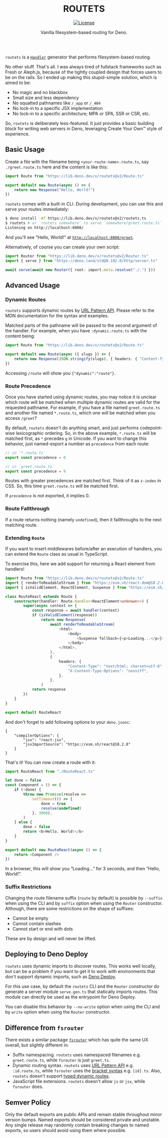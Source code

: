 <div align="center"><br><br>

# ROUTETS

[![License](https://img.shields.io/github/license/yuhr/routets?color=%231e2327)](LICENSE)

Vanilla filesystem-based routing for Deno.

<br><br></div>

`routets` is a [`Handler`](https://deno.land/std@0.192.0/http/server.ts?s=Handler) generator that performs filesystem-based routing.

No other stuff. That's all. I was always tired of fullstack frameworks such as Fresh or Aleph.js, because of the tightly coupled design that forces users to be on the rails. So I ended up making this stupid-simple solution, which is aimed to be:

- No magic and no blackbox
- Small size and less dependency
- No squatted pathnames like `/_app` or `/_404`
- No lock-in to a specific JSX implementation
- No lock-in to a specific architecture; MPA or SPA, SSR or CSR, etc.

So, `routets` is deliberately less-featured. It just provides a basic building block for writing web servers in Deno, leveraging Create Your Own™ style of experience.

## Basic Usage

Create a file with the filename being `<your-route-name>.route.ts`, say `./greet.route.ts` here and the content is like this:

```typescript
import Route from "https://lib.deno.dev/x/routets@v2/Route.ts"

export default new Route(async () => {
	return new Response("Hello, World!")
})
```

`routets` comes with a built-in CLI. During development, you can use this and serve your routes immediately:

```sh
$ deno install -Af https://lib.deno.dev/x/routets@v2/routets.ts
$ routets # or `routets somewhere` to serve `somewhere/greet.route.ts` at `/greet`
Listening on http://localhost:8000/
```

And you'll see “Hello, World!” at [`http://localhost:8000/greet`](http://localhost:8000/greet).

Alternatively, of course you can create your own script:

```typescript
import Router from "https://lib.deno.dev/x/routets@v2/Router.ts"
import { serve } from "https://deno.land/std@0.192.0/http/server.ts"

await serve(await new Router({ root: import.meta.resolve("./.") }))
```

## Advanced Usage

### Dynamic Routes

`routets` supports dynamic routes by [URL Pattern API](https://developer.mozilla.org/en-US/docs/Web/API/URL_Pattern_API). Please refer to the MDN documentation for the syntax and examples.

Matched parts of the pathname will be passed to the second argument of the handler. For example, when you have `:dynamic.route.ts` with the content being:

```typescript
import Route from "https://lib.deno.dev/x/routets@v2/Route.ts"

export default new Route(async ({ slugs }) => {
	return new Response(JSON.stringify(slugs), { headers: { "Content-Type": "application/json" } })
})
```

Accessing `/route` will show you `{"dynamic":"route"}`.

### Route Precedence

Once you have started using dynamic routes, you may notice it is unclear which route will be matched when multiple dynamic routes are valid for the requested pathname. For example, if you have a file named `greet.route.ts` and another file named `*.route.ts`, which one will be matched when you access `/greet`?

By default, `routets` doesn't do anything smart, and just performs codepoint-wise lexicographic ordering. So, in the above example, `*.route.ts` will be matched first, as `*` precedes `g` in Unicode. If you want to change this behavior, just named-export a number as `precedence` from each route:

```typescript
// in `*.route.ts`
export const precedence = 0
```

```typescript
// in `greet.route.ts`
export const precedence = 9
```

Routes with greater precedences are matched first. Think of it as `z-index` in CSS. So, this time `greet.route.ts` will be matched first.

If `precedence` is not exported, it implies 0.

### Route Fallthrough

If a route returns nothing (namely `undefined`), then it fallthroughs to the next matching route.

### Extending `Route`

If you want to insert middlewares before/after an execution of handlers, you can extend the `Route` class as usual in TypeScript.

To exercise this, here we add support for returning a React element from handlers!

```typescript
import Route from "https://lib.deno.dev/x/routets@v2/Route.ts"
import { renderToReadableStream } from "https://esm.sh/react-dom@18.2.0/server"
import { isValidElement, ReactElement, Suspense } from "https://esm.sh/react@18.2.0"

class RouteReact extends Route {
	constructor(handler: Route.Handler<ReactElement<unknown>>) {
		super(async context => {
			const response = await handler(context)
			if (isValidElement(response))
				return new Response(
					await renderToReadableStream(
						<html>
							<body>
								<Suspense fallback={<p>Loading...</p>}>{response}</Suspense>
							</body>
						</html>,
					),
					{
						headers: {
							"Content-Type": "text/html; charset=utf-8",
							"X-Content-Type-Options": "nosniff",
						},
					},
				)
			return response
		})
	}
}

export default RouteReact
```

And don't forget to add following options to your `deno.jsonc`:

```jsonc
{
	"compilerOptions": {
		"jsx": "react-jsx",
		"jsxImportSource": "https://esm.sh/react@18.2.0"
	}
}
```

That's it! You can now create a route with it:

```typescript
import RouteReact from "./RouteReact.ts"

let done = false
const Component = () => {
	if (!done) {
		throw new Promise(resolve =>
			setTimeout(() => {
				done = true
				resolve(undefined)
			}, 3000),
		)
	} else {
		done = false
		return <b>Hello, World!</b>
	}
}

export default new RouteReact(async () => {
	return <Component />
})
```

In a browser, this will show you “Loading…” for 3 seconds, and then “Hello, World!”.

### Suffix Restrictions

Changing the route filename suffix (`route` by default) is possible by `--suffix` when using the CLI and by `suffix` option when using the `Router` constructor. Although, there are some restrictions on the shape of suffixes:

- Cannot be empty
- Cannot contain slashes
- Cannot start or end with dots

These are by design and will never be lifted.

## Deploying to Deno Deploy

`routets` uses dynamic imports to discover routes. This works well locally, but can be a problem if you want to get it to work with environments that don't support dynamic imports, such as [Deno Deploy](https://github.com/denoland/deploy_feedback/issues/1).

For this use case, by default the `routets` CLI and the `Router` constructor do generate a server module `serve.gen.ts` that statically imports routes. This module can directly be used as the entrypoint for Deno Deploy.

You can disable this behavior by `--no-write` option when using the CLI and by `write` option when using the `Router` constructor.

## Difference from `fsrouter`

There exists a similar package [`fsrouter`](https://deno.land/x/fsrouter) which has quite the same UX overall, but slightly different in:

- Suffix namespacing. `routets` uses namespaced filenames e.g. `greet.route.ts`, while `fsrouter` is just `greet.ts`.
- Dynamic routing syntax. `routets` uses [URL Pattern API](https://developer.mozilla.org/en-US/docs/Web/API/URL_Pattern_API) e.g. `:id.route.ts`, while `fsrouter` uses the [bracket syntax](https://github.com/justinawrey/fsrouter#dynamic-routes) e.g. `[id].ts`. Also, `routets` doesn't support [typed dynamic routes](https://github.com/justinawrey/fsrouter#typed-dynamic-routes).
- JavaScript file extensions. `routets` doesn't allow `js` or `jsx`, while `fsrouter` does.

## Semver Policy

Only the default exports are public APIs and remain stable throughout minor version bumps. Named exports should be considered private and unstable. Any single release may randomly contain breaking changes to named exports, so users should avoid using them where possible.